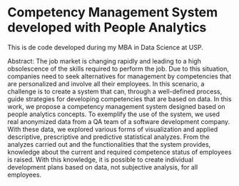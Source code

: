 # Competency Management System developed with People Analytics

This is de code developed during my MBA in Data Science at USP. 

Abstract:
The job market is changing rapidly and leading to a high obsolescence of the skills required to perform the job. Due to this situation, companies need to seek alternatives for management by competencies that are personalized and involve all their employees. In this scenario, a challenge is to create a system that can, through a well-defined process, guide strategies for developing competencies that are based on data. In this work, we propose a competency management system designed based on people analytics concepts. To exemplify the use of the system, we used real anonymized data from a QA team of a software development company. With these data, we explored various forms of visualization and applied descriptive, prescriptive and predictive statistical analyzes. From the analyzes carried out and the functionalities that the system provides, knowledge about the current and required competence status of employees is raised. With this knowledge, it is possible to create individual development plans based on data, not subjective analysis, for all employees.
